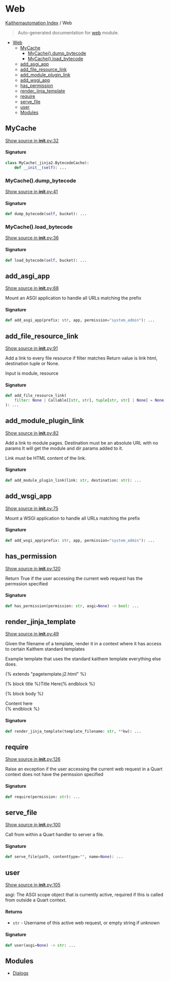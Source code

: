 # Web

[Kaithemautomation Index](../README.md#kaithemautomation-index) / Web

> Auto-generated documentation for [web](../../../../api/web/__init__.py) module.

- [Web](#web)
  - [MyCache](#mycache)
    - [MyCache().dump_bytecode](#mycache()dump_bytecode)
    - [MyCache().load_bytecode](#mycache()load_bytecode)
  - [add_asgi_app](#add_asgi_app)
  - [add_file_resource_link](#add_file_resource_link)
  - [add_module_plugin_link](#add_module_plugin_link)
  - [add_wsgi_app](#add_wsgi_app)
  - [has_permission](#has_permission)
  - [render_jinja_template](#render_jinja_template)
  - [require](#require)
  - [serve_file](#serve_file)
  - [user](#user)
  - [Modules](#modules)

## MyCache

[Show source in __init__.py:32](../../../../api/web/__init__.py#L32)

#### Signature

```python
class MyCache(_jinja2.BytecodeCache):
    def __init__(self): ...
```

### MyCache().dump_bytecode

[Show source in __init__.py:41](../../../../api/web/__init__.py#L41)

#### Signature

```python
def dump_bytecode(self, bucket): ...
```

### MyCache().load_bytecode

[Show source in __init__.py:36](../../../../api/web/__init__.py#L36)

#### Signature

```python
def load_bytecode(self, bucket): ...
```



## add_asgi_app

[Show source in __init__.py:68](../../../../api/web/__init__.py#L68)

Mount an ASGI application to handle all URLs matching the prefix

#### Signature

```python
def add_asgi_app(prefix: str, app, permission="system_admin"): ...
```



## add_file_resource_link

[Show source in __init__.py:91](../../../../api/web/__init__.py#L91)

Add a link to every file resource if filter matches
Return value is link html, destination tuple or None.

Input is module, resource

#### Signature

```python
def add_file_resource_link(
    filter: None | Callable[[str, str], tuple[str, str] | None] = None,
): ...
```



## add_module_plugin_link

[Show source in __init__.py:82](../../../../api/web/__init__.py#L82)

Add a link to module pages. Destination must be an absolute URL with no params
It will get the module and dir params added to it.

Link must be HTML content of the link.

#### Signature

```python
def add_module_plugin_link(link: str, destination: str): ...
```



## add_wsgi_app

[Show source in __init__.py:75](../../../../api/web/__init__.py#L75)

Mount a WSGI application to handle all URLs matching the prefix

#### Signature

```python
def add_wsgi_app(prefix: str, app, permission="system_admin"): ...
```



## has_permission

[Show source in __init__.py:120](../../../../api/web/__init__.py#L120)

Return True if the user accessing the current web request
has the permssion specified

#### Signature

```python
def has_permission(permission: str, asgi=None) -> bool: ...
```



## render_jinja_template

[Show source in __init__.py:49](../../../../api/web/__init__.py#L49)

Given the filename of a template, render it in a context where it has
access to certain Kaithem standard templates

Example template that uses the standard kaithem template everything else does.

{% extends "pagetemplate.j2.html" %}

{% block title %}Title Here{% endblock %}

{% block body %}
<main>
    Content here
</main>
{% endblock %}

#### Signature

```python
def render_jinja_template(template_filename: str, **kw): ...
```



## require

[Show source in __init__.py:126](../../../../api/web/__init__.py#L126)

Raise an exception if the user accessing the current web request in a Quart context
does not have the permssion specified

#### Signature

```python
def require(permission: str): ...
```



## serve_file

[Show source in __init__.py:100](../../../../api/web/__init__.py#L100)

Call from within a Quart handler to server a file.

#### Signature

```python
def serve_file(path, contenttype="", name=None): ...
```



## user

[Show source in __init__.py:105](../../../../api/web/__init__.py#L105)

asgi: The ASGI scope object that is currently active, required if
      this is called from outside a Quart context.

#### Returns

- `str` - Username of this active web request, or empty string if unknown

#### Signature

```python
def user(asgi=None) -> str: ...
```



## Modules

- [Dialogs](./dialogs.md)